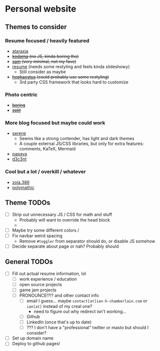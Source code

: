 # Personal website

## Themes  to consider

### Resume focused / heavily featured

- [ataraxia](https://www.getzola.org/themes/ataraxia-zola/)
- ~~[kodama](https://www.getzola.org/themes/kodama-theme/) (no JS, kinda boring tho)~~
- ~~[sam](https://www.getzola.org/themes/sam/) (very minimal, not my fave)~~
- [resume](https://www.getzola.org/themes/resume/) (needs some restyling and feels kinda slideshowy)
  - Still consider as maybe
- ~~[hephaestus](https://www.getzola.org/themes/hephaestus/) (could probably use some restyling)~~
  - 3rd party CSS framework that looks hard to customize

### Photo centric

- ~~[boring](https://www.getzola.org/themes/boring)~~
- ~~[zplit](https://www.getzola.org/themes/zplit/)~~

### More blog focused but maybe could work

- [serene](https://www.getzola.org/themes/serene/)
  - Seems like a strong contender, has light and dark themes
  - A couple external JS/CSS libraries, but only for extra features: comments, KaTeX, Mermaid
- [papaya](https://www.getzola.org/themes/papaya/)
- [d3c3nt](https://www.getzola.org/themes/d3c3nt/)

### Cool but a lot / overkill / whatever

- [zola.386](https://www.getzola.org/themes/zola-386/)
- [polymathic](https://www.getzola.org/themes/polymathic/)

## Theme TODOs

- [ ] Strip out unnecessary JS / CSS for math and stuff
  - Probably will want to override the head block
  -
- [ ] Maybe try some different colors /
- [ ] Fix navbar weird spacing
  - Remove `#toggler` from separator should do, or disable JS somehow
- [ ] Decide separate about page or nah? Probably should

## General TODOs

- [ ] Fill out actual resume information, lol
  - [ ] work experience / education
  - [ ] open source projects
  - [ ] game jam projects
  - [ ] PRONOUNCE!?!? and other contact info
    - [ ] email I guess... maybe `contact[at]ian-h-chamberlain.com` or `ian[at]` instead of my creal one?
       - need to figure out why redirect isn't working...
    - [ ] Github
    - [ ] LinkedIn (once that's up to date)
    - [ ] ??? I don't have a "professional" twitter or masto but should I consider?
- [ ] Set up domain name
- [ ] Deploy to github pages!
